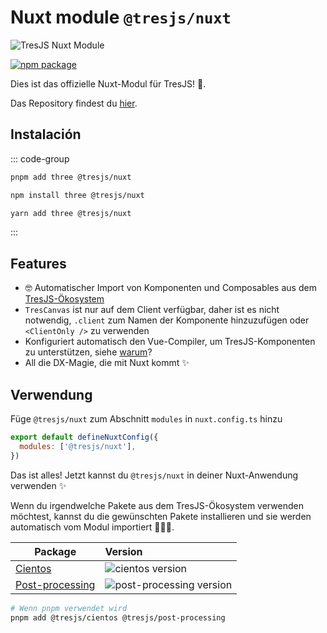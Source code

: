 # Nuxt module `@tresjs/nuxt`

![TresJS Nuxt Module](/nuxt-stones.png)

<a href="https://www.npmjs.com/package/@tresjs/nuxt"><img src="https://img.shields.io/npm/v/@tresjs/nuxt/latest?color=%2382DBCA" alt="npm package"></a>

Dies ist das offizielle Nuxt-Modul für TresJS! 🎉.

Das Repository findest du [hier](https://github.com/Tresjs/nuxt).

## Instalación

::: code-group

```bash [pnpm]
pnpm add three @tresjs/nuxt
```

```bash [npm]
npm install three @tresjs/nuxt
```

```bash [yarn]
yarn add three @tresjs/nuxt
```

:::

## Features

- 🤓 Automatischer Import von Komponenten und Composables aus dem [TresJS-Ökosystem](https://github.com/orgs/Tresjs/repositories)
- `TresCanvas` ist nur auf dem Client verfügbar, daher ist es nicht notwendig, `.client` zum Namen der Komponente hinzuzufügen oder `<ClientOnly />` zu verwenden
- Konfiguriert automatisch den Vue-Compiler, um TresJS-Komponenten zu unterstützen, siehe [warum](/de/guide/troubleshooting.html#failed-resolve-component-trescomponent-%F0%9F%A4%94)?
- All die DX-Magie, die mit Nuxt kommt ✨

## Verwendung

Füge `@tresjs/nuxt` zum Abschnitt `modules` in `nuxt.config.ts` hinzu

```js
export default defineNuxtConfig({
  modules: ['@tresjs/nuxt'],
})
```

Das ist alles! Jetzt kannst du `@tresjs/nuxt` in deiner Nuxt-Anwendung verwenden ✨

Wenn du irgendwelche Pakete aus dem TresJS-Ökosystem verwenden möchtest, kannst du die gewünschten Pakete installieren und sie werden automatisch vom Modul importiert 🧙🏼‍♂️.

| Package                     | Version                                                                                            |
| --------------------------- | :------------------------------------------------------------------------------------------------- |
| [Cientos](https://github.com/Tresjs/cientos) | ![cientos version](https://img.shields.io/npm/v/@tresjs/cientos/latest.svg?label=%20&color=%23f19b00) |
| [Post-processing](https://github.com/Tresjs/post-processing) | ![post-processing version](https://img.shields.io/npm/v/@tresjs/post-processing/latest.svg?label=%20&color=ff69b4) |

```bash
# Wenn pnpm verwendet wird
pnpm add @tresjs/cientos @tresjs/post-processing
```